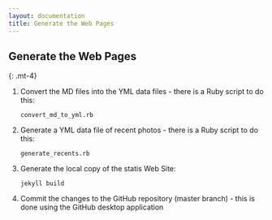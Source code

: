```yaml
---
layout: documentation
title: Generate the Web Pages
---
```


## Generate the Web Pages
{: .mt-4}

1. Convert the MD files into the YML data files - there is a Ruby script to do this:

   `convert_md_to_yml.rb`

2. Generate a YML data file of recent photos - there is a Ruby script to do this:

   `generate_recents.rb`

3. Generate the local copy of the statis Web Site:

   `jekyll build`

4. Commit the changes to the GitHub repository (master branch) - this is done using the GitHub desktop application
